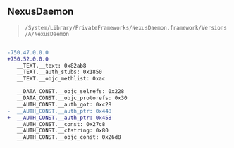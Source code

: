 ## NexusDaemon

> `/System/Library/PrivateFrameworks/NexusDaemon.framework/Versions/A/NexusDaemon`

```diff

-750.47.0.0.0
+750.52.0.0.0
   __TEXT.__text: 0x82ab8
   __TEXT.__auth_stubs: 0x1850
   __TEXT.__objc_methlist: 0xac

   __DATA_CONST.__objc_selrefs: 0x228
   __DATA_CONST.__objc_protorefs: 0x30
   __AUTH_CONST.__auth_got: 0xc28
-  __AUTH_CONST.__auth_ptr: 0x448
+  __AUTH_CONST.__auth_ptr: 0x458
   __AUTH_CONST.__const: 0x27c8
   __AUTH_CONST.__cfstring: 0x80
   __AUTH_CONST.__objc_const: 0x26d8

```
